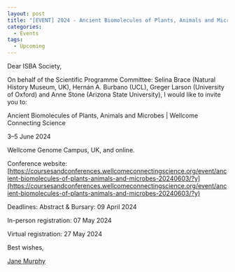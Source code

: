 ```yaml
---
layout: post
title: "[EVENT] 2024 - Ancient Biomolecules of Plants, Animals and Microbes | Wellcome Connecting Science"
categories:
  - Events
tags:
  - Upcoming
---
```


Dear ISBA Society,

On behalf of the Scientific Programme Committee: Selina Brace (Natural History Museum, UK), Hernán A. Burbano (UCL), Greger Larson (University of Oxford) and Anne Stone (Arizona State University), I would like to invite you to:

Ancient Biomolecules of Plants, Animals and Microbes | Wellcome Connecting Science

3–5 June 2024

Wellcome Genome Campus, UK, and online.

Conference website: [https://coursesandconferences.wellcomeconnectingscience.org/event/ancient-biomolecules-of-plants-animals-and-microbes-20240603/?y](https://coursesandconferences.wellcomeconnectingscience.org/event/ancient-biomolecules-of-plants-animals-and-microbes-20240603/?y)

Deadlines: Abstract & Bursary: 09 April 2024

In-person registration: 07 May 2024

Virtual registration: 27 May 2024

Best wishes,

[Jane Murphy](mailto:jane.murphy@WELLCOMECONNECTINGSCIENCE.ORG)
